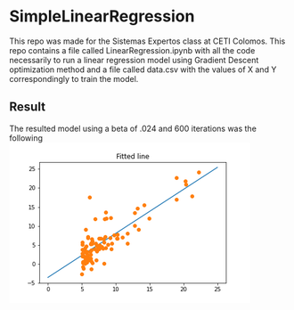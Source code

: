# SimpleLinearRegression
This repo was made for the Sistemas Expertos class at CETI Colomos. This repo contains a file called LinearRegression.ipynb with all the code necessarily 
to run a linear regression model using Gradient Descent optimization method and a file called data.csv with the values of X and Y correspondingly to train the model.
<br/>
## Result
The resulted model using a beta of .024 and 600 iterations  was the following <br/>
![alt text](result.png)